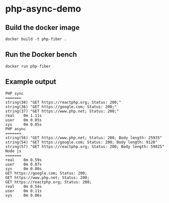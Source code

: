 # php-async-demo

## Build the docker image
```docker build -t php-fiber .```

## Run the Docker bench

```docker run php-fiber```

## Example output
```
PHP sync
=======
string(38) "GET https://reactphp.org; Status: 200;"
string(36) "GET https://google.com; Status: 200;"
string(37) "GET https://www.php.net; Status: 200;"
real    0m 1.11s
user    0m 0.05s
sys     0m 0.05s
PHP async
=======
string(56) "GET https://www.php.net; Status: 200; Body length: 25935"
string(54) "GET https://google.com; Status: 200; Body length: 9128"
string(57) "GET https://reactphp.org; Status: 200; Body length: 59825"
Node js
=======
real    0m 0.59s
user    0m 0.07s
sys     0m 0.00s
GET https://google.com; Status: 200;
GET https://www.php.net; Status: 200;
GET https://reactphp.org; Status: 200;
real    0m 0.54s
user    0m 0.11s
sys     0m 0.06s

```
